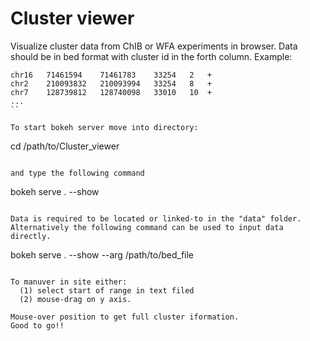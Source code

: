 # Cluster viewer
Visualize cluster data from ChIB or WFA experiments in browser.
Data should be in bed format with cluster id in the forth column. Example:
```
chr16	71461594	71461783	33254	2	+
chr2	210093832	210093994	33254	8	+
chr7	128739812	128740098	33010	10	+
...
``

To start bokeh server move into directory:
```
cd /path/to/Cluster_viewer
```

and type the following command
``` 
bokeh serve . --show
```

Data is required to be located or linked-to in the "data" folder.
Alternatively the following command can be used to input data directly.
```
bokeh serve . --show --arg /path/to/bed_file
```

To manuver in site either:
  (1) select start of range in text filed
  (2) mouse-drag on y axis.

Mouse-over position to get full cluster iformation.
Good to go!!

